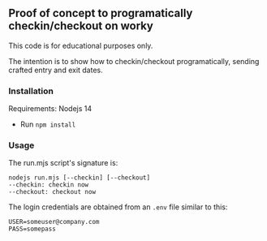 ## Proof of concept to programatically checkin/checkout on worky

This code is for educational purposes only.

The intention is to show how to checkin/checkout programatically, sending crafted entry and exit dates.

### Installation

Requirements: Nodejs 14

- Run `npm install`

### Usage

The run.mjs script's signature is:

```
nodejs run.mjs [--checkin] [--checkout]
--checkin: checkin now
--checkout: checkout now
```

The login credentials are obtained from an `.env` file similar to this:
```
USER=someuser@company.com
PASS=somepass
```


